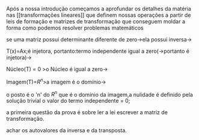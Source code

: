 Após a nossa introdução começamos a aprofundar os detalhes da matéria nas [[transformações lineares]] que definem nossas operações a partir de leis de formação e matrizes de transformação que conseguem moldar a forma como podemos resolver problemas matemáticos

se uma matriz possui determinante diferente de zero->ela possui inversa->

T(x)=Ax;é injetora, portanto:termo independente igual a zero(->portanto é injetora)->

Núcleo(T) = 0 >o Núcleo é igual a zero->

Imagem(T)=$R^n$>a imagem é o domínio->

o posto é o 'n' do $R^n$ que é o domínio da imagem,a nulidade é definido pela solução trivial o valor do termo independente = 0;

a primeira questão da prova é sobre ler a lei escrever a matriz de transformação.

achar os autovalores da inversa e da transposta.